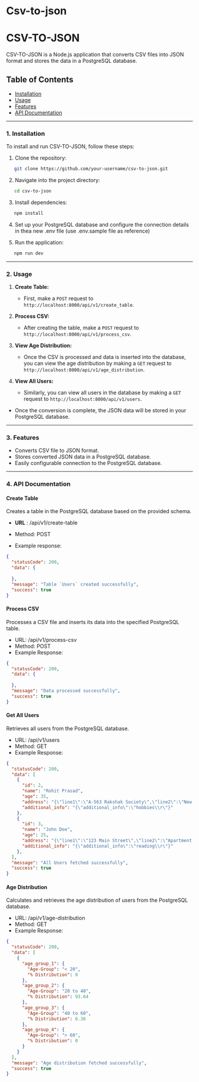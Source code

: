 # Csv-to-json
# CSV-TO-JSON

CSV-TO-JSON is a Node.js application that converts CSV files into JSON format and stores the data in a PostgreSQL database.

## Table of Contents

- [Installation](#1-installation)
- [Usage](#2-usage)
- [Features](#3-features)
-  [API Documentation](#4-api-documentation)

---


### 1. Installation

To install and run CSV-TO-JSON, follow these steps:

1. Clone the repository:
```bash
   git clone https://github.com/your-username/csv-to-json.git
```
2. Navigate into the project directory:
```bash
   cd csv-to-json
```
3. Install dependencies:
```bash
   npm install
```
4. Set up your PostgreSQL database and configure the connection details in thea new .env file (use .env.sample file as reference)

5. Run the application:
```bash
   npm run dev
```
---


### 2. Usage

1. **Create Table:**
   - First, make a `POST` request to `http://localhost:8000/api/v1/create_table`.

2. **Process CSV:**
   - After creating the table, make a `POST` request to `http://localhost:8000/api/v1/process_csv`.

3. **View Age Distribution:**
   - Once the CSV is processed and data is inserted into the database, you can view the age distribution by making a `GET` request to `http://localhost:8000/api/v1/age_distribution`.

5. **View All Users:**
   - Similarly, you can view all users in the database by making a `GET` request to `http://localhost:8000/api/v1/users`.

- Once the conversion is complete, the JSON data will be stored in your PostgreSQL database.

---

### 3. Features

- Converts CSV file to JSON format.
- Stores converted JSON data in a PostgreSQL database.
- Easily configurable connection to the PostgreSQL database.

---

### 4. API Documentation

#### Create Table
 Creates a table in the PostgreSQL database based on the provided schema.

- **URL** : /api/v1/create-table
- Method: POST

- Example response: 
```json
{
  "statusCode": 200,
  "data": {
    
  },
  "message": "Table `Users` created successfully",
  "success": true
}
```

#### Process CSV
Processes a CSV file and inserts its data into the specified PostgreSQL table.

- URL: /api/v1/process-csv
- Method: POST
- Example Response:
```json
{
  "statusCode": 200,
  "data": {
    
  },
  "message": "Data processed successfully",
  "success": true
}
```



#### Get All Users
Retrieves all users from the PostgreSQL database.

- URL: /api/v1/users
- Method: GET
- Example Response:
```json
{
  "statusCode": 200,
  "data": [
    {
      "id": 2,
      "name": "Rohit Prasad",
      "age": 35,
      "address": "{\"line1\":\"A-563 Rakshak Society\",\"line2\":\"New Pune Road\",\"city\":\"Pune\",\"state\":\"Maharashtra\"}",
      "additional_info": "{\"additional_info\":\"hobbies\\r\"}"
    },
    {
      "id": 3,
      "name": "John Doe",
      "age": 25,
      "address": "{\"line1\":\"123 Main Street\",\"line2\":\"Apartment 2A\",\"city\":\"New York\",\"state\":\"NY\"}",
      "additional_info": "{\"additional_info\":\"reading\\r\"}"
    },
  ],
  "message": "All Users fetched successfully",
  "success": true
}
```

#### Age Distribution
Calculates and retrieves the age distribution of users from the PostgreSQL database.

- URL: /api/v1/age-distribution
- Method: GET
- Example Response:
```json
{
  "statusCode": 200,
  "data": [
    {
      "age_group_1": {
        "Age-Group": "< 20",
        "% Distribution": 0
      },
      "age_group_2": {
        "Age-Group": "20 to 40",
        "% Distribution": 93.64
      },
      "age_group_3": {
        "Age-Group": "40 to 60",
        "% Distribution": 6.36
      },
      "age_group_4": {
        "Age-Group": "> 60",
        "% Distribution": 0
      }
    }
  ],
  "message": "Age distribution fetched successfully",
  "success": true
}
```
